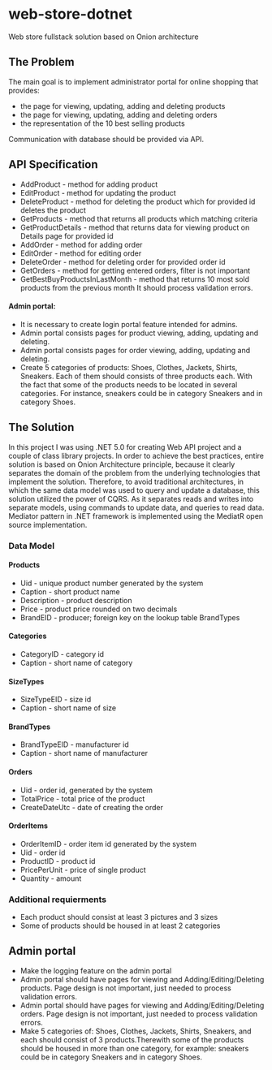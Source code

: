 # web-store-dotnet
Web store fullstack solution based on Onion architecture


## The Problem

The main goal is to implement administrator portal for online shopping that provides:
- the page for viewing, updating, adding and deleting products
- the page for viewing, updating, adding and deleting orders
- the representation of the 10 best selling products

Communication with database should be provided via API.

## API Specification
* AddProduct - method for adding product
* EditProduct - method for updating the product
* DeleteProduct - method for deleting the product which for provided id deletes the product
* GetProducts - method that returns all products which matching criteria
* GetProductDetails - method that returns data for viewing product on Details page for provided id
* AddOrder - method for adding order
* EditOrder - method for editing order
* DeleteOrder - method for deleting order for provided order id
* GetOrders - method for getting entered orders, filter is not important
* GetBestBuyProductsInLastMonth - method that returns 10 most sold products from the previous month
It should process validation errors.


#### Admin portal:

- It is necessary to create login portal feature intended for admins.
- Admin portal consists pages for product viewing, adding, updating and deleting.
- Admin portal consists pages for order viewing, adding, updating and deleting.  
- Create 5 categories of products: Shoes, Clothes, Jackets, Shirts, Sneakers. Each of them should consists of three products each. With the fact that some of the products needs to be located in several categories. For instance, sneakers could be in category Sneakers and in category Shoes. 




## The Solution

In this project I was using .NET 5.0 for creating Web API project and a couple of class library projects.
In order to achieve the best practices, entire solution is based on Onion Architecture principle, because it clearly separates the domain of the problem from the underlying technologies that implement the solution. Therefore, to avoid traditional architectures, in which the same data model was used to query and update a database, this solution utilized the power of CQRS. As it separates reads and writes into separate models, using commands to update data, and queries to read data. Mediator pattern in .NET framework is implemented using the MediatR open source implementation. 


### Data Model

#### Products
* Uid - unique product number generated by the system
* Caption - short product name
* Description - product description
* Price - product price rounded on two decimals
* BrandEID - producer; foreign key on the lookup table BrandTypes

#### Categories
* CategoryID - category id
* Caption - short name of category
 
#### SizeTypes
* SizeTypeEID - size id
* Caption - short name of size

#### BrandTypes
* BrandTypeEID - manufacturer id
* Caption - short name of manufacturer

#### Orders
* Uid - order id, generated by the system
* TotalPrice - total price of the product
* CreateDateUtc - date of creating the order

#### OrderItems
* OrderItemID - order item id generated by the system
* Uid - order id
* ProductID - product id
* PricePerUnit - price of single product
* Quantity - amount


### Additional requierments
* Each product should consist at least 3 pictures and 3 sizes
* Some of products should be housed in at least 2 categories



## Admin portal
* Make the logging feature on the admin portal
* Admin portal should have pages for viewing and Adding/Editing/Deleting products. Page design is not important, just needed to process validation errors.
* Admin portal should have pages for viewing and Adding/Editing/Deleting orders. Page design is not important, just needed to process validation errors.
* Make 5 categories of: Shoes, Clothes, Jackets, Shirts, Sneakers, and each should consist of 3 products.Therewith some of the products should be housed in more than one category, for example: sneakers could be in category Sneakers and in category Shoes.
